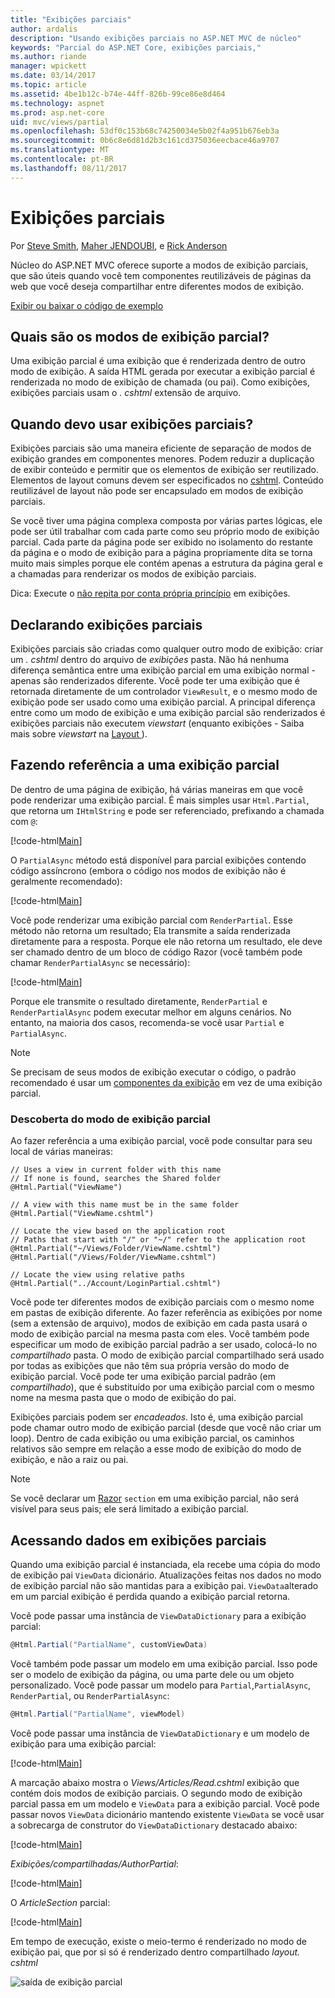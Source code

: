 ```yaml
---
title: "Exibições parciais"
author: ardalis
description: "Usando exibições parciais no ASP.NET MVC de núcleo"
keywords: "Parcial do ASP.NET Core, exibições parciais,"
ms.author: riande
manager: wpickett
ms.date: 03/14/2017
ms.topic: article
ms.assetid: 4be1b12c-b74e-44ff-826b-99ce86e8d464
ms.technology: aspnet
ms.prod: asp.net-core
uid: mvc/views/partial
ms.openlocfilehash: 53df0c153b68c74250034e5b02f4a951b676eb3a
ms.sourcegitcommit: 0b6c8e6d81d2b3c161cd375036eecbace46a9707
ms.translationtype: MT
ms.contentlocale: pt-BR
ms.lasthandoff: 08/11/2017
---
```

# <a name="partial-views"></a>Exibições parciais

Por [Steve Smith](http://ardalis.com), [Maher JENDOUBI](https://twitter.com/maherjend), e [Rick Anderson](https://twitter.com/RickAndMSFT)

Núcleo do ASP.NET MVC oferece suporte a modos de exibição parciais, que são úteis quando você tem componentes reutilizáveis de páginas da web que você deseja compartilhar entre diferentes modos de exibição.

[Exibir ou baixar o código de exemplo](https://github.com/aspnet/Docs/tree/master/aspnetcore/mvc/views/partial/sample)

## <a name="what-are-partial-views"></a>Quais são os modos de exibição parcial?

Uma exibição parcial é uma exibição que é renderizada dentro de outro modo de exibição. A saída HTML gerada por executar a exibição parcial é renderizada no modo de exibição de chamada (ou pai). Como exibições, exibições parciais usam o *. cshtml* extensão de arquivo.

## <a name="when-should-i-use-partial-views"></a>Quando devo usar exibições parciais?

Exibições parciais são uma maneira eficiente de separação de modos de exibição grandes em componentes menores. Podem reduzir a duplicação de exibir conteúdo e permitir que os elementos de exibição ser reutilizado. Elementos de layout comuns devem ser especificados no [cshtml](layout.md). Conteúdo reutilizável de layout não pode ser encapsulado em modos de exibição parciais.

Se você tiver uma página complexa composta por várias partes lógicas, ele pode ser útil trabalhar com cada parte como seu próprio modo de exibição parcial. Cada parte da página pode ser exibido no isolamento do restante da página e o modo de exibição para a página propriamente dita se torna muito mais simples porque ele contém apenas a estrutura da página geral e a chamadas para renderizar os modos de exibição parciais.

Dica: Execute o [não repita por conta própria princípio](http://deviq.com/don-t-repeat-yourself/) em exibições.

## <a name="declaring-partial-views"></a>Declarando exibições parciais

Exibições parciais são criadas como qualquer outro modo de exibição: criar um *. cshtml* dentro do arquivo de *exibições* pasta. Não há nenhuma diferença semântica entre uma exibição parcial em uma exibição normal - apenas são renderizados diferente. Você pode ter uma exibição que é retornada diretamente de um controlador `ViewResult`, e o mesmo modo de exibição pode ser usado como uma exibição parcial. A principal diferença entre como um modo de exibição e uma exibição parcial são renderizados é exibições parciais não executem *viewstart* (enquanto exibições - Saiba mais sobre *viewstart* na [Layout ](layout.md)).

## <a name="referencing-a-partial-view"></a>Fazendo referência a uma exibição parcial

De dentro de uma página de exibição, há várias maneiras em que você pode renderizar uma exibição parcial. É mais simples usar `Html.Partial`, que retorna um `IHtmlString` e pode ser referenciado, prefixando a chamada com `@`:

[!code-html[Main](partial/sample/src/PartialViewsSample/Views/Home/About.cshtml?range=9)]

O `PartialAsync` método está disponível para parcial exibições contendo código assíncrono (embora o código nos modos de exibição não é geralmente recomendado):

[!code-html[Main](partial/sample/src/PartialViewsSample/Views/Home/About.cshtml?range=8)]

Você pode renderizar uma exibição parcial com `RenderPartial`. Esse método não retorna um resultado; Ela transmite a saída renderizada diretamente para a resposta. Porque ele não retorna um resultado, ele deve ser chamado dentro de um bloco de código Razor (você também pode chamar `RenderPartialAsync` se necessário):

[!code-html[Main](partial/sample/src/PartialViewsSample/Views/Home/About.cshtml?range=10-12)]

Porque ele transmite o resultado diretamente, `RenderPartial` e `RenderPartialAsync` podem executar melhor em alguns cenários. No entanto, na maioria dos casos, recomenda-se você usar `Partial` e `PartialAsync`.

> [!NOTE]
> Se precisam de seus modos de exibição executar o código, o padrão recomendado é usar um [componentes da exibição](view-components.md) em vez de uma exibição parcial.

### <a name="partial-view-discovery"></a>Descoberta do modo de exibição parcial

Ao fazer referência a uma exibição parcial, você pode consultar para seu local de várias maneiras:

```text
// Uses a view in current folder with this name
// If none is found, searches the Shared folder
@Html.Partial("ViewName")

// A view with this name must be in the same folder
@Html.Partial("ViewName.cshtml")

// Locate the view based on the application root
// Paths that start with "/" or "~/" refer to the application root
@Html.Partial("~/Views/Folder/ViewName.cshtml")
@Html.Partial("/Views/Folder/ViewName.cshtml")

// Locate the view using relative paths
@Html.Partial("../Account/LoginPartial.cshtml")
```

Você pode ter diferentes modos de exibição parciais com o mesmo nome em pastas de exibição diferente. Ao fazer referência as exibições por nome (sem a extensão de arquivo), modos de exibição em cada pasta usará o modo de exibição parcial na mesma pasta com eles. Você também pode especificar um modo de exibição parcial padrão a ser usado, colocá-lo no *compartilhado* pasta. O modo de exibição parcial compartilhado será usado por todas as exibições que não têm sua própria versão do modo de exibição parcial. Você pode ter uma exibição parcial padrão (em *compartilhado*), que é substituído por uma exibição parcial com o mesmo nome na mesma pasta que o modo de exibição do pai.

Exibições parciais podem ser *encadeados*. Isto é, uma exibição parcial pode chamar outro modo de exibição parcial (desde que você não criar um loop). Dentro de cada exibição ou uma exibição parcial, os caminhos relativos são sempre em relação a esse modo de exibição do modo de exibição, e não a raiz ou pai.

> [!NOTE]
> Se você declarar um [Razor](razor.md) `section` em uma exibição parcial, não será visível para seus pais; ele será limitado a exibição parcial.

## <a name="accessing-data-from-partial-views"></a>Acessando dados em exibições parciais

Quando uma exibição parcial é instanciada, ela recebe uma cópia do modo de exibição pai `ViewData` dicionário. Atualizações feitas nos dados no modo de exibição parcial não são mantidas para a exibição pai. `ViewData`alterado em um parcial exibição é perdida quando a exibição parcial retorna.

Você pode passar uma instância de `ViewDataDictionary` para a exibição parcial:

```csharp
@Html.Partial("PartialName", customViewData)
   ```

Você também pode passar um modelo em uma exibição parcial. Isso pode ser o modelo de exibição da página, ou uma parte dele ou um objeto personalizado. Você pode passar um modelo para `Partial`,`PartialAsync`, `RenderPartial`, ou `RenderPartialAsync`:

```csharp
@Html.Partial("PartialName", viewModel)
   ```

Você pode passar uma instância de `ViewDataDictionary` e um modelo de exibição para uma exibição parcial:

[!code-html[Main](partial/sample/src/PartialViewsSample/Views/Articles/Read.cshtml?range=15-16)]

A marcação abaixo mostra o *Views/Articles/Read.cshtml* exibição que contém dois modos de exibição parciais. O segundo modo de exibição parcial passa em um modelo e `ViewData` para a exibição parcial. Você pode passar novos `ViewData` dicionário mantendo existente `ViewData` se você usar a sobrecarga de construtor do `ViewDataDictionary` destacado abaixo:

[!code-html[Main](partial/sample/src/PartialViewsSample/Views/Articles/Read.cshtml)]

*Exibições/compartilhadas/AuthorPartial*:

[!code-html[Main](partial/sample/src/PartialViewsSample/Views/Shared/AuthorPartial.cshtml)]

O *ArticleSection* parcial:

[!code-html[Main](partial/sample/src/PartialViewsSample/Views/Articles/ArticleSection.cshtml)]

Em tempo de execução, existe o meio-termo é renderizado no modo de exibição pai, que por si só é renderizado dentro compartilhado *layout. cshtml*

![saída de exibição parcial](partial/_static/output.png)